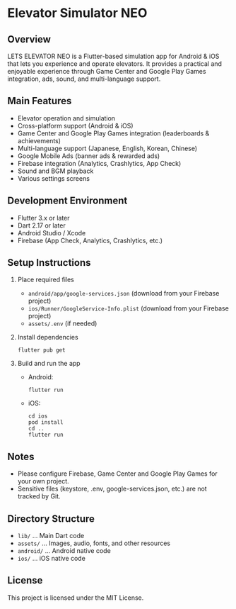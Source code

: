 # Elevator Simulator NEO

## Overview
LETS ELEVATOR NEO is a Flutter-based simulation app for Android & iOS that lets you experience and operate elevators.
It provides a practical and enjoyable experience through Game Center and Google Play Games integration, ads, sound, and multi-language support.

## Main Features
- Elevator operation and simulation
- Cross-platform support (Android & iOS)
- Game Center and Google Play Games integration (leaderboards & achievements)
- Multi-language support (Japanese, English, Korean, Chinese)
- Google Mobile Ads (banner ads & rewarded ads)
- Firebase integration (Analytics, Crashlytics, App Check)
- Sound and BGM playback
- Various settings screens

## Development Environment
- Flutter 3.x or later
- Dart 2.17 or later
- Android Studio / Xcode
- Firebase (App Check, Analytics, Crashlytics, etc.)

## Setup Instructions

1. Place required files  
   - `android/app/google-services.json` (download from your Firebase project)
   - `ios/Runner/GoogleService-Info.plist` (download from your Firebase project)
   - `assets/.env` (if needed)

2. Install dependencies  
   ```
   flutter pub get
   ```

3. Build and run the app  
   - Android:
     ```
     flutter run
     ```
   - iOS:
     ```
     cd ios
     pod install
     cd ..
     flutter run
     ```

## Notes
- Please configure Firebase, Game Center and Google Play Games for your own project.
- Sensitive files (keystore, .env, google-services.json, etc.) are not tracked by Git.

## Directory Structure
- `lib/` ... Main Dart code
- `assets/` ... Images, audio, fonts, and other resources
- `android/` ... Android native code
- `ios/` ... iOS native code

## License
This project is licensed under the MIT License.
